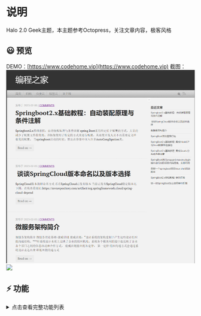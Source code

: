 # 说明

Halo 2.0 Geek主题，本主题参考Octopress，关注文章内容，极客风格

## 😃 预览
DEMO：[https://www.codehome.vip](https://www.codehome.vip)
截图：
![](./screenshot1.png)
![](./screenshot2.png)
## ⚡ 功能
<details>
<summary>点击查看完整功能列表</summary>

- [x] halo2.x模板适配
- [x] 社交媒体
- [x] 标签、分类云
- [x] 搜索组件适配
- [x] 评论组件适配
- [x] Rss默认显示
- [x] 代码高亮
- [x] 移动客户端适配
  
## 本地安装
1. 点击链接[下载](https://github.com/mytianya/halo-theme-geek/releases)
2. 进入 Halo 后台 -> 外观 -> 主题
3. 点击右上角 “切换主题”， 在弹出的窗口中选择 “安装主题”
4. 选择下载好的主题包（zip）
5. 安装完成后的主题将会出现在 “未安装” 内，点击启用主题
